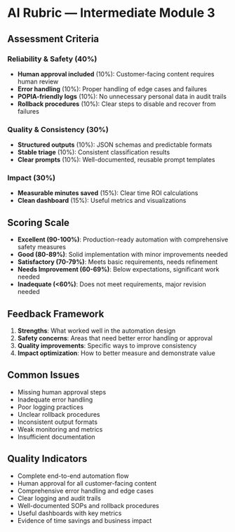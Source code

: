 # AI Rubric — Intermediate Module 3

## Assessment Criteria

### Reliability & Safety (40%)

- **Human approval included** (10%): Customer-facing content requires human review
- **Error handling** (10%): Proper handling of edge cases and failures
- **POPIA-friendly logs** (10%): No unnecessary personal data in audit trails
- **Rollback procedures** (10%): Clear steps to disable and recover from failures

### Quality & Consistency (30%)

- **Structured outputs** (10%): JSON schemas and predictable formats
- **Stable triage** (10%): Consistent classification results
- **Clear prompts** (10%): Well-documented, reusable prompt templates

### Impact (30%)

- **Measurable minutes saved** (15%): Clear time ROI calculations
- **Clean dashboard** (15%): Useful metrics and visualizations

## Scoring Scale

- **Excellent (90-100%)**: Production-ready automation with comprehensive safety measures
- **Good (80-89%)**: Solid implementation with minor improvements needed
- **Satisfactory (70-79%)**: Meets basic requirements, needs refinement
- **Needs Improvement (60-69%)**: Below expectations, significant work needed
- **Inadequate (<60%)**: Does not meet requirements, major revision needed

## Feedback Framework

1. **Strengths**: What worked well in the automation design
2. **Safety concerns**: Areas that need better error handling or approval
3. **Quality improvements**: Specific ways to improve consistency
4. **Impact optimization**: How to better measure and demonstrate value

## Common Issues

- Missing human approval steps
- Inadequate error handling
- Poor logging practices
- Unclear rollback procedures
- Inconsistent output formats
- Weak monitoring and metrics
- Insufficient documentation

## Quality Indicators

- Complete end-to-end automation flow
- Human approval for all customer-facing content
- Comprehensive error handling and edge cases
- Clear logging and audit trails
- Well-documented SOPs and rollback procedures
- Useful dashboards with key metrics
- Evidence of time savings and business impact
